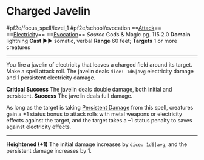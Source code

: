 # Charged Javelin
#pf2e/focus_spell/level_1 #pf2e/school/evocation 
==[Attack](Attack.md)== ==[Electricity](Electricity.md)== ==[Evocation](Evocation.md)==
*Source* Gods & Magic pg. 115 2.0
**Domain** lightning
**Cast** ►► somatic, verbal
**Range** 60 feet; **Targets** 1 or more creatures

---
You fire a javelin of electricity that leaves a charged field around its target. Make a spell attack roll. The javelin deals `dice: 1d6|avg` electricity damage and 1 persistent electricity damage.

**Critical Success** The javelin deals double damage, both initial and persistent.
**Success** The javelin deals full damage.

As long as the target is taking [Persistent Damage](Persistent%20Damage.md) from this spell, creatures gain a +1 status bonus to attack rolls with metal weapons or electricity effects against the target, and the target takes a –1 status penalty to saves against electricity effects.

<hr>

**Heightened (+1)** The initial damage increases by `dice: 1d6|avg`, and the persistent damage increases by 1.